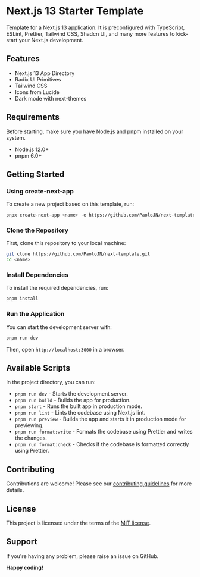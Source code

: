 # Next.js 13 Starter Template

Template for a Next.js 13 application. It is preconfigured with TypeScript, ESLint, Prettier, Tailwind CSS, Shadcn UI, and many more features to kick-start your Next.js development.

## Features

- Next.js 13 App Directory
- Radix UI Primitives
- Tailwind CSS
- Icons from Lucide
- Dark mode with next-themes


## Requirements

Before starting, make sure you have Node.js and pnpm installed on your system.

- Node.js 12.0+ 
- pnpm 6.0+

## Getting Started

### Using create-next-app

To create a new project based on this template, run:


```bash
pnpx create-next-app <name> -e https://github.com/PaoloJN/next-template
```

### Clone the Repository

First, clone this repository to your local machine:

```bash
git clone https://github.com/PaoloJN/next-template.git
cd <name>
```

### Install Dependencies

To install the required dependencies, run:

```bash
pnpm install
```

### Run the Application

You can start the development server with:

```bash
pnpm run dev
```

Then, open `http://localhost:3000` in a browser.

## Available Scripts

In the project directory, you can run:

- `pnpm run dev` - Starts the development server.
- `pnpm run build` - Builds the app for production.
- `pnpm start` - Runs the built app in production mode.
- `pnpm run lint` - Lints the codebase using Next.js lint.
- `pnpm run preview` - Builds the app and starts it in production mode for previewing.
- `pnpm run format:write` - Formats the codebase using Prettier and writes the changes.
- `pnpm run format:check` - Checks if the codebase is formatted correctly using Prettier.

## Contributing

Contributions are welcome! Please see our [contributing guidelines](./CONTRIBUTING.md) for more details.

## License

This project is licensed under the terms of the [MIT license](./LICENSE).

## Support

If you're having any problem, please raise an issue on GitHub.

**Happy coding!**

